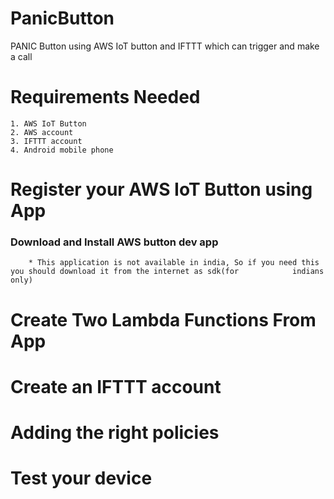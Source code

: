 # PanicButton
PANIC Button using AWS IoT button and IFTTT which can trigger and make a call 

# Requirements Needed 
    1. AWS IoT Button
    2. AWS account
    3. IFTTT account
    4. Android mobile phone
    
# Register your AWS IoT Button using App
   ### Download and Install AWS button dev app 
        * This application is not available in india, So if you need this you should download it from the internet as sdk(for            indians only)
        
# Create Two Lambda Functions From App

# Create an IFTTT account

# Adding the right policies

# Test your device



